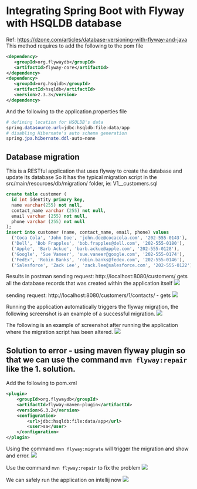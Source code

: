 ﻿# Integrating Spring Boot with Flyway with HSQLDB database
Ref: https://dzone.com/articles/database-versioning-with-flyway-and-java
This method requires to add the following to the pom file
```xml
<dependency>
   <groupId>org.flywaydb</groupId>
   <artifactId>flyway-core</artifactId>
</dependency>
<dependency>
   <groupId>org.hsqldb</groupId>
   <artifactId>hsqldb</artifactId>
   <version>2.3.3</version>
</dependency>
```

And the following to the application.properties file
```powershell
# defining location for HSQLDB's data
spring.datasource.url=jdbc:hsqldb:file:data/app
# disabling Hibernate's auto schema generation
spring.jpa.hibernate.ddl-auto=none
```

## Database migration
This is a RESTful application that uses flyway to create the database and update its database
So it has the typical migration script in the src/main/resources/db/migration/ folder, ie:
V1__customers.sql
```sql
create table customer (
  id int identity primary key,
  name varchar(255) not null,
  contact_name varchar (255) not null,
  email varchar (255) not null,
  phone varchar (255) not null
);
insert into customer (name, contact_name, email, phone) values
  ('Coca Cola', 'John Doe', 'john.doe@cocacola.com', '202-555-0143'),
  ('Dell', 'Bob Frapples', 'bob.frapples@dell.com', '202-555-0180'),
  ('Apple', 'Barb Ackue', 'barb.ackue@apple.com', '202-555-0128'),
  ('Google', 'Sue Vaneer', 'sue.vaneer@google.com', '202-555-0174'),
  ('FedEx', 'Robin Banks', 'robin.banks@fedex.com', '202-555-0146'),
  ('Salesforce', 'Zack Lee', 'zack.lee@salesforce.com', '202-555-0122');
```

Results in postman
sending request: http://localhost:8080/customers/ gets all the database records that was created within the application itself
![](https://devtraining2.blob.core.windows.net/devtraining2-images/2020/03/25/641730b1.png)

sending request: http://localhost:8080/customers/1/contacts/ - gets 
![](https://devtraining2.blob.core.windows.net/devtraining2-images/2020/03/25/12d8edfc.png)


Running the application automatically triggers the flyway migration, the following screenshot is an example of a successful migration.
![](https://devtraining2.blob.core.windows.net/devtraining2-images/2020/03/31/d86b92af.png)

The following is an example of screenshot after running the application where the migration script has been altered.
![](https://devtraining2.blob.core.windows.net/devtraining2-images/2020/03/31/5569b58b.png)

## Solution to error - using maven flyway plugin so that we can use the command `mvn flyway:repair` like the 1. solution.
Add the following to pom.xml
```xml
<plugin>
	<groupId>org.flywaydb</groupId>
	<artifactId>flyway-maven-plugin</artifactId>
	<version>6.3.2</version>
	<configuration>
		<url>jdbc:hsqldb:file:data/app</url>
		<user>sa</user>
	</configuration>
</plugin>
```

Using the command `mvn flyway:migrate` will trigger the migration and show and error.
![](https://devtraining2.blob.core.windows.net/devtraining2-images/2020/03/31/c8d7757e.png)

Use the command `mvn flyway:repair` to fix the problem
![](https://devtraining2.blob.core.windows.net/devtraining2-images/2020/03/31/de4a0c58.png)

We can safely run the application on intellij now
![](https://devtraining2.blob.core.windows.net/devtraining2-images/2020/03/31/f6245320.png)

